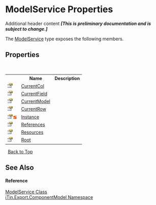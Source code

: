 # ModelService Properties
Additional header content _**\[This is preliminary documentation and is subject to change.\]**_

The <a href="f213397c-98d2-e1a7-3dad-4b15918fbe84">ModelService</a> type exposes the following members.


## Properties
&nbsp;<table><tr><th></th><th>Name</th><th>Description</th></tr><tr><td>![Public property](media/pubproperty.gif "Public property")</td><td><a href="cc3c65d3-3cdc-f35b-125e-9dfac5b01134">CurrentCol</a></td><td /></tr><tr><td>![Public property](media/pubproperty.gif "Public property")</td><td><a href="cf4d9399-84f6-6b1e-9023-0ab994910a90">CurrentField</a></td><td /></tr><tr><td>![Public property](media/pubproperty.gif "Public property")</td><td><a href="ffe9b50e-b210-2d68-83f2-8a863f6bbb09">CurrentModel</a></td><td /></tr><tr><td>![Public property](media/pubproperty.gif "Public property")</td><td><a href="6ce178cc-023b-1d0d-edb3-7976886bfc24">CurrentRow</a></td><td /></tr><tr><td>![Public property](media/pubproperty.gif "Public property")![Static member](media/static.gif "Static member")</td><td><a href="35a8b1f5-c8d1-f288-bd35-4df98ec58607">Instance</a></td><td /></tr><tr><td>![Public property](media/pubproperty.gif "Public property")</td><td><a href="dca13acd-a623-364e-dd20-2b8a6c8a9937">References</a></td><td /></tr><tr><td>![Public property](media/pubproperty.gif "Public property")</td><td><a href="66f62f37-0878-0a4e-4d4e-65da9efe92e1">Resources</a></td><td /></tr><tr><td>![Public property](media/pubproperty.gif "Public property")</td><td><a href="57a77161-cafa-64f0-0bd0-c9606008c2e1">Root</a></td><td /></tr></table>&nbsp;
<a href="#modelservice-properties">Back to Top</a>

## See Also


#### Reference
<a href="f213397c-98d2-e1a7-3dad-4b15918fbe84">ModelService Class</a><br /><a href="55171ca4-890c-0ab2-e812-efe82bc0b686">iTin.Export.ComponentModel Namespace</a><br />